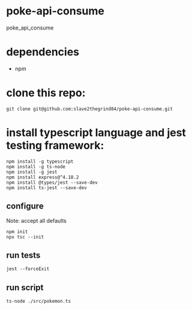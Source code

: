 # poke-api-consume
poke_api_consume

# dependencies
- npm


# clone this repo:

```
git clone git@github.com:slave2thegrind84/poke-api-consume.git
```

# install typescript language and jest testing framework:

```
npm install -g typescript
npm install -g ts-node
npm install -g jest
npm install express@^4.18.2
npm install @types/jest --save-dev
npm install ts-jest --save-dev
```
## configure
Note: accept all defaults
```
npm init
npx tsc --init
```

## run tests
```
jest --forceExit
```

## run script
`ts-node ./src/pokemon.ts`

